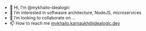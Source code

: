 - 👋 Hi, I’m @mykhailo-idealogic
- 👀 I’m interested in softwasre architecture, NodeJS, microservices
- 💞️ I’m looking to collaborate on ...
- 📫 How to reach me [mykhailo.karnaukh@idealogic.dev](mailto:mykhailo.karnaukh@idealogic.dev)

<!---
mykhailo-idealogic/mykhailo-idealogic is a ✨ special ✨ repository because its `README.md` (this file) appears on your GitHub profile.
You can click the Preview link to take a look at your changes.
--->
